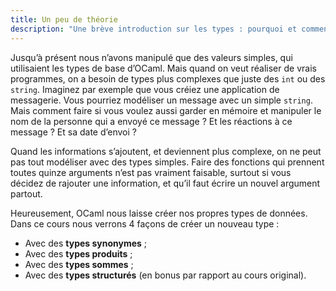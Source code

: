 ```yaml
---
title: Un peu de théorie
description: "Une brève introduction sur les types : pourquoi et comment les créer en OCaml."
---
```


Jusqu’à présent nous n’avons manipulé que des valeurs simples, qui utilisaient les types de base d’OCaml.
Mais quand on veut réaliser de vrais programmes, on a besoin de types plus complexes que juste des `int` ou des `string`.
Imaginez par exemple que vous créiez une application de messagerie. Vous pourriez modéliser un message avec
un simple `string`. Mais comment faire si vous voulez aussi garder en mémoire et manipuler le nom de la
personne qui a envoyé ce message ? Et les réactions à ce message ? Et sa date d’envoi ?

Quand les informations s’ajoutent, et deviennent plus complexe, on ne peut pas tout modéliser avec des types simples.
Faire des fonctions qui prennent toutes quinze arguments n’est pas vraiment faisable, surtout si vous décidez de
rajouter une information, et qu’il faut écrire un nouvel argument partout.

Heureusement, OCaml nous laisse créer nos propres types de données. Dans ce cours nous verrons 4 façons de créer un nouveau type :

- Avec des **types synonymes** ;
- Avec des **types produits** ;
- Avec des **types sommes** ;
- Avec des **types structurés** (en bonus par rapport au cours original).
